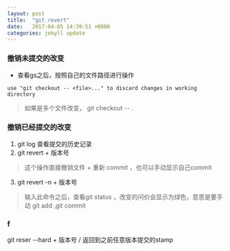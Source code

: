```yaml
---
layout: post
title:  "git revert"
date:   2017-04-05 14:39:51 +0800
categories: jekyll update
---
```


### 撤销未提交的改变

* 查看gs之后，按照自己的文件路径进行操作

```
use "git checkout -- <file>..." to discard changes in working directory

```
> 如果是多个文件改变， git checkout -- .

### 撤销已经提交的改变

1. git log 查看提交的历史记录
2. git revert + 版本号 

> 这个操作直接撤销文件 + 重新 commit ，也可以手动显示自己commit

3. git revert -n + 版本号

> 输入此命令之后，查看git status ，改变的问价会显示为绿色，意思是要手动
git add ,git commit


### f

git reser --hard + 版本号 / 返回到之前任意版本提交的stamp
